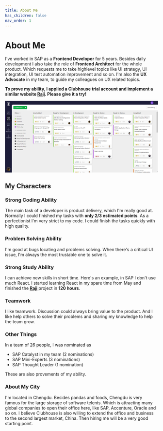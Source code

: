```yaml
---
title: About Me
has_children: false
nav_order: 1
---
```


# About Me
I've worked in SAP as a **Frontend Developer** for 5 years. Besides daily development I also take the role of **Frontend Architect** for the whole product. Which requests me to take highlevel topics like UI strategy, UI integration, UI test automation improvement and so on. I'm also the **UX Advocate** in my team, to guide my colleagues on UX related topics.

**To prove my ability, I applied a Clubhouse trial account and implement a similar website [Raji](http://39.103.224.134:3000/). Please give it a try!**

![Raji](https://raw.githubusercontent.com/cwang1221/cwang1221.github.io/main/images/raji-stories.png)

## My Characters

### Strong Coding Ability
The main task of a developer is product delivery, which I'm really good at. Normally I could finished my tasks with **only 2/3 estimated points**. As a perfectionist I'm very strict to my code. I could finish the tasks quickly with high quality.

### Problem Solving Ability
I'm good at bugs locating and problems solving. When there's a critical UI issue, I'm always the most trustable one to solve it.

### Strong Study Ability
I can achieve new skills in short time. Here's an example, in SAP I don't use much React. I started learning React in my spare time from May and finished the [**Raji**](http://39.103.224.134:3000/) project in **120 hours**.

### Teamwork
I like teamwork. Discussion could always bring value
to the product. And I like help others to solve their problems and sharing my knowledge to help the team grow.

### Other Things
In a team of 26 people, I was nominated as
- SAP Catalyst in my team (2 nominations)
- SAP Mini-Experts (3 nominations)
- SAP Thought Leader (1 nomination)

These are also provements of my ability.

### About My City
I'm located in Chengdu. Besides pandas and foods, Chengdu is very famous for the large storage of software telents. Which is attracting many global companies to open their office here, like SAP, Accenture, Oracle and so on. I believe Clubhouse is also willing to extend the office and business to the second largest market, China. Then hiring me will be a very good starting point. 

